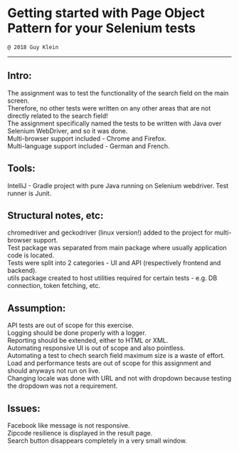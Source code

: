 # Getting started with Page Object Pattern for your Selenium tests
    @ 2018 Guy Klein
------------------------------------------------------------------
## Intro:
The assignment was to test the functionality of the search field on the main screen.  
Therefore, no other tests were written on any other areas that are not directly related to the search field!  
The assignment specifically named the tests to be written with Java over Selenium WebDriver, and so it was done.  
Multi-browser support included - Chrome and Firefox.  
Multi-language support included - German and French.  

## Tools:
IntelliJ - Gradle project with pure Java running on Selenium webdriver. Test runner is Junit.

## Structural notes, etc:
chromedriver and geckodriver (linux version!) added to the project for multi-browser support.  
Test package was separated from main package where usually application code is located.  
Tests were split into 2 categories - UI and API (respectively frontend and backend).  
utils package created to host utilities required for certain tests - e.g. DB connection, token fetching, etc.

## Assumption:
API tests are out of scope for this exercise.  
Logging should be done properly with a logger.  
Reporting should be extended, either to HTML or XML.  
Automating responsive UI is out of scope and also pointless.  
Automating a test to chech search field maximum size is a waste of effort.  
Load and performance tests are out of scope for this assignment and should anyways not run on live.  
Changing locale was done with URL and not with dropdown because testing the dropdown was not a requirement.  

## Issues:
Facebook like message is not responsive.  
Zipcode resilience is displayed in the result page.  
Search button disappears completely in a very small window.  
